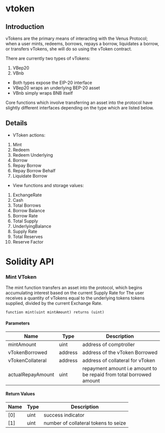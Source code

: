 # vtoken

## Introduction

vTokens are the primary means of interacting with the Venus Protocol; when a user mints, redeems, borrows, repays a borrow, liquidates a borrow, or transfers vTokens, she will do so using the vToken contract.

There are currently two types of vTokens: 
1. VBep20
2. VBnb

- Both types expose the EIP-20 interface
- VBep20 wraps an underlying BEP-20 asset
- VBnb simply wraps BNB itself

Core functions which involve transferring an asset into the protocol have slightly different interfaces depending on the type which are listed below.


## Details

- VToken actions:

1. Mint
2. Redeem
3. Redeem Underlying
4. Borrow
5. Repay Borrow
6. Repay Borrow Behalf
7. Liquidate Borrow

- View functions and storage values:

1. ExchangeRate
2. Cash
3. Total Borrows
4. Borrow Balance
5. Borrow Rate
6. Total Supply
7. UnderlyingBalance
8. Supply Rate
9. Total Reserves
10. Reserve Factor

# Solidity API

### Mint VToken

The mint function transfers an asset into the protocol, which begins accumulating interest based on the current Supply Rate for The user receives a quantity of vTokens equal to the underlying tokens tokens supplied, divided by the current Exchange Rate.

```solidity
function mint(uint mintAmount) returns (uint)
```
#### Parameters

| Name | Type | Description |
| ---- | ---- | ----------- |
| mintAmount | uint | address of comptroller |
| vTokenBorrowed | address | address of the vToken Borrowed |
| vTokenCollateral | address | address of collateral for vToken |
| actualRepayAmount | uint | repayment amount i.e amount to be repaid from total borrowed amount |

#### Return Values

| Name | Type | Description |
| ---- | ---- | ----------- |
| [0] | uint | success indicator |
| [1] | uint | number of collateral tokens to seize |
